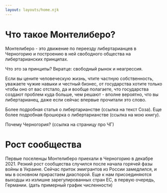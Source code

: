 ```yaml
---
layout: layouts/home.njk
---
```


# Что такое Монтелиберо?

Монтелиберо - это движение по переезду либертарианцев в Черногорию и построению в ней свободного общества на либертарианских принципах.

Что это за принципы? Вкратце: свободный рынок и неагрессия.

Если вы цените человеческую жизнь, чтите частную собственность, уважаете чужие навыки и честный бизнес, от государства хотите только чтобы оно от вас отстало, да и вообще полагаете, что государства создают проблем куда больше, чем решают - вполне вероятно, что вы либертарианец, даже если сейчас впервые прочитали это слово.

Более подробная статья о либертарианстве (ссылка на текст Соза). Еще более подробная брошюрка о либертарианстве (ссылка на мою книгу).

Почему Черногория? (ссылка на страницу про ЧГ)

# Рост сообщества

Первые поселенцы Монтелиберо приехали в Черногорию в декабре 2021. Резкий рост сообщества случился после начала горячей фазы войны в Украине. Сейчас приток эмигрантов из России замедлился, и мы в основном прирастаем диаспорой. Еще к нам присоединяются выходцы из излишне зарегулированных стран ЕС, в первую очередь, Германии. 
(дать примерный график численности)


